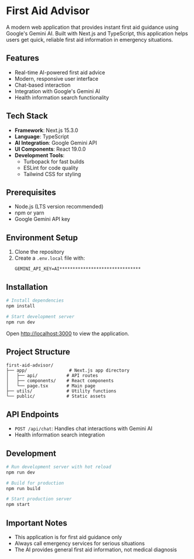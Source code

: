 # First Aid Advisor

A modern web application that provides instant first aid guidance using Google's Gemini AI. Built with Next.js and TypeScript, this application helps users get quick, reliable first aid information in emergency situations.

## Features

- Real-time AI-powered first aid advice
- Modern, responsive user interface
- Chat-based interaction
- Integration with Google's Gemini AI
- Health information search functionality

## Tech Stack

- **Framework**: Next.js 15.3.0
- **Language**: TypeScript
- **AI Integration**: Google Gemini API
- **UI Components**: React 19.0.0
- **Development Tools**: 
  - Turbopack for fast builds
  - ESLint for code quality
  - Tailwind CSS for styling

## Prerequisites

- Node.js (LTS version recommended)
- npm or yarn
- Google Gemini API key

## Environment Setup

1. Clone the repository
2. Create a `.env.local` file with:
   ```env
   GEMINI_API_KEY=AI*******************************

   ```

## Installation

```bash
# Install dependencies
npm install

# Start development server
npm run dev
```

Open [http://localhost:3000](http://localhost:3000) to view the application.

## Project Structure

```
first-aid-advisor/
├── app/                # Next.js app directory
│   ├── api/           # API routes
│   ├── components/    # React components
│   └── page.tsx       # Main page
├── utils/             # Utility functions
└── public/            # Static assets
```

## API Endpoints

- `POST /api/chat`: Handles chat interactions with Gemini AI
- Health information search integration

## Development

```bash
# Run development server with hot reload
npm run dev

# Build for production
npm run build

# Start production server
npm start
```

## Important Notes

- This application is for first aid guidance only
- Always call emergency services for serious situations
- The AI provides general first aid information, not medical diagnosis
